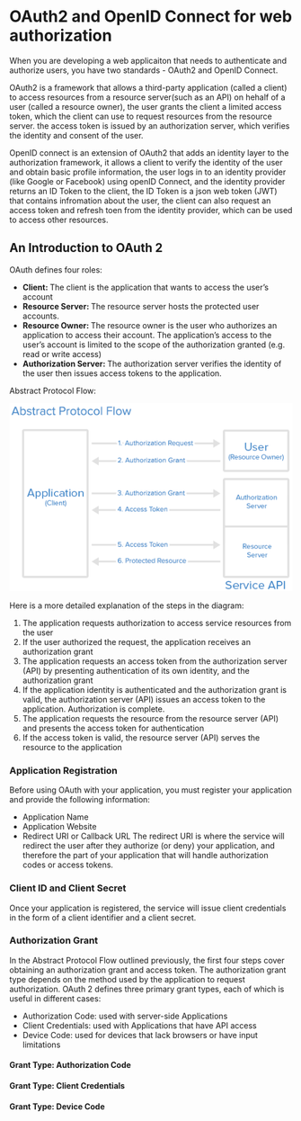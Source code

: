 # OAuth2 and OpenID Connect for web authorization
When you are developing a web applicaiton that needs to authenticate and authorize users, you have two standards - OAuth2 and OpenID Connect.

OAuth2 is a framework that allows a third-party application (called a client) to access resources from a resource server(such as an API) on hehalf of a user (called a resource owner), the user grants the client a limited access token, which the client can use to request resources from the resource server. the access token is issued by an authorization server, which verifies the identity and consent of the user.

OpenID connect is an extension of OAuth2 that adds an identity layer to the authorization framework, it allows a client to verify the identity of the user and obtain basic profile information, the user logs in to an identity provider (like Google or Facebook) using openID Connect, and the identity provider returns an ID Token to the client, the ID Token is a json web token (JWT) that contains infromation about the user, the client can also request an access token and refresh toen from the identity provider, which can be used to access other resources.

## An Introduction to OAuth 2
OAuth defines four roles:
* <b>Client: </b>The client is the application that wants to access the user’s account
* <b>Resource Server: </b>The resource server hosts the protected user accounts.
* <b>Resource Owner: </b>The resource owner is the user who authorizes an application to access their account. The application’s access to the user’s account is limited to the scope of the authorization granted (e.g. read or write access)
* <b>Authorization Server: </b>The authorization server verifies the identity of the user then issues access tokens to the application.

Abstract Protocol Flow:

![](../imgs/abstract_flow.png)

Here is a more detailed explanation of the steps in the diagram:

1. The application requests authorization to access service resources from the user
2. If the user authorized the request, the application receives an authorization grant
3. The application requests an access token from the authorization server (API) by presenting authentication of its own identity, and the authorization grant
4. If the application identity is authenticated and the authorization grant is valid, the authorization server (API) issues an access token to the application. Authorization is complete.
5. The application requests the resource from the resource server (API) and presents the access token for authentication
6. If the access token is valid, the resource server (API) serves the resource to the application

### Application Registration
Before using OAuth with your application, you must register your application and provide the following information:
* Application Name
* Application Website
* Redirect URI or Callback URL
The redirect URI is where the service will redirect the user after they authorize (or deny) your application, and therefore the part of your application that will handle authorization codes or access tokens.
### Client ID and Client Secret
Once your application is registered, the service will issue client credentials in the form of a client identifier and a client secret.
### Authorization Grant
In the Abstract Protocol Flow outlined previously, the first four steps cover obtaining an authorization grant and access token. The authorization grant type depends on the method used by the application to request authorization.
OAuth 2 defines three primary grant types, each of which is useful in different cases:

* Authorization Code: used with server-side Applications
* Client Credentials: used with Applications that have API access
* Device Code: used for devices that lack browsers or have input limitations
#### Grant Type: Authorization Code
#### Grant Type: Client Credentials
#### Grant Type: Device Code
